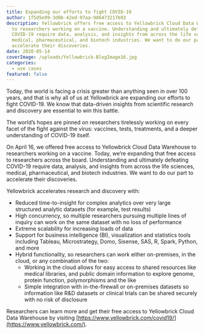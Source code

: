 ```yaml
---
title: Expanding our efforts to fight COVID-19
author: 1f5d5e99-3d0b-42ed-97aa-986473217b93
description: Yellowbrick offers free access to Yellowbrick Cloud Data Warehouse
  to researchers working on a vaccine. Understanding and ultimately defeating
  COVID-19 require data, analysis, and insights from across the life sciences,
  medical, pharmaceutical, and biotech industries. We want to do our part to
  accelerate their discoveries.
date: 2020-05-14
coverImage: /uploads/Yellowbrick-BlogImage16.jpg
categories:
  - use cases
featured: false
---
```


Today, the world is facing a crisis greater than anything seen in over 100 years, and that is why all of us at Yellowbrick are expanding our efforts to fight COVID-19. We know that data-driven insights from scientific research and discovery are essential to win this battle.  

The world’s hopes are pinned on researchers tirelessly working on every facet of the fight against the virus: vaccines, tests, treatments, and a deeper understanding of COVID-19 itself.  

On April 16, we offered free access to Yellowbrick Cloud Data Warehouse to researchers working on a vaccine. Today, we’re expanding that free access to researchers across the board. Understanding and ultimately defeating COVID-19 require data, analysis, and insights from across the life sciences, medical, pharmaceutical, and biotech industries. We want to do our part to accelerate their discoveries.  

Yellowbrick accelerates research and discovery with:  

- Reduced time-to-insight for complex analytics over very large structured analytic datasets (for example, test results)
- High concurrency, so multiple researchers pursuing multiple lines of inquiry can work on the same dataset with no loss of performance
- Extreme scalability for increasing loads of data
- Support for business intelligence (BI), visualization and statistics tools including Tableau, Microstrategy, Domo, Sisense, SAS, R, Spark, Python, and more
- Hybrid functionality, so researchers can work either on-premises, in the cloud, or any combination of the two:
  - Working in the cloud allows for easy access to shared resources like medical libraries, and public domain information to explore genome, protein function, polymorphisms and the like
  - Simple integration with in-the-firewall or on-premises datasets so information like R&D datasets or clinical trials can be shared securely with no risk of disclosure  

Researchers can learn more and get their free access to Yellowbrick Cloud Data Warehouse by visiting [https://www.yellowbrick.com/covid19/](https://www.yellowbrick.com/).

